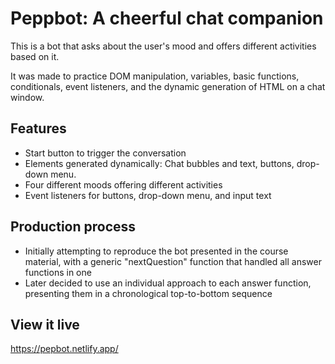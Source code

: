 # Peppbot: A cheerful chat companion

This is a bot that asks about the user's mood and offers different activities based on it. 

It was made to practice DOM manipulation, variables, basic functions, conditionals, event listeners, and the dynamic generation of HTML on a chat window. 

## Features

* Start button to trigger the conversation
* Elements generated dynamically: Chat bubbles and text, buttons, drop-down menu. 
* Four different moods offering different activities 
* Event listeners for buttons, drop-down menu, and input text

## Production process

* Initially attempting to reproduce the bot presented in the course material, with a generic "nextQuestion" function that handled all answer functions in one 
* Later decided to use an individual approach to each answer function, presenting them in a chronological top-to-bottom sequence 

## View it live

https://pepbot.netlify.app/